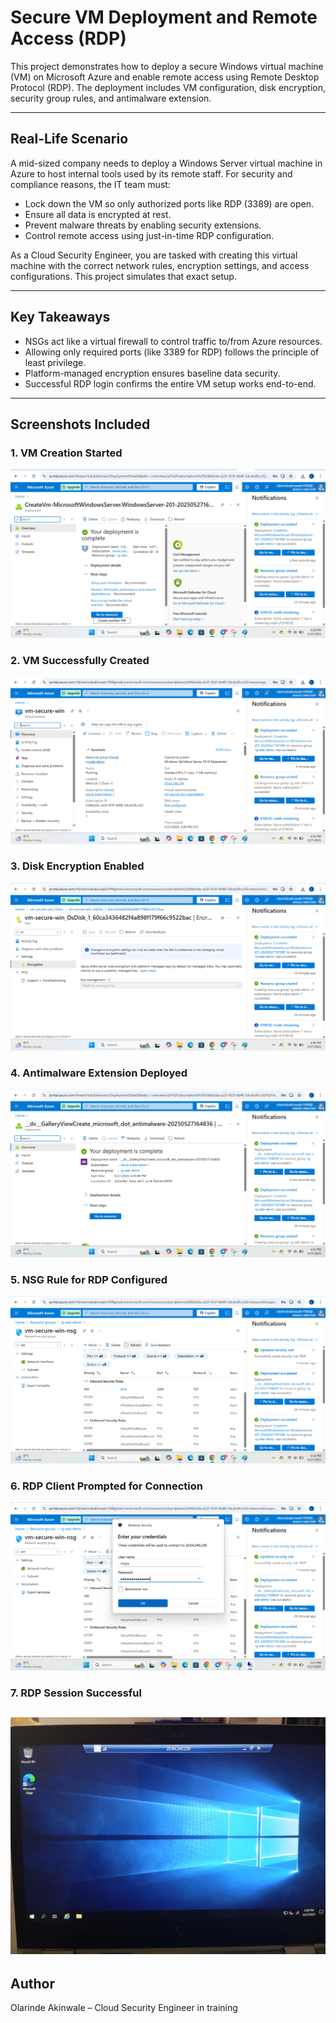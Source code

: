 # Secure VM Deployment and Remote Access (RDP)

This project demonstrates how to deploy a secure Windows virtual machine (VM) on Microsoft Azure and enable remote access using Remote Desktop Protocol (RDP). The deployment includes VM configuration, disk encryption, security group rules, and antimalware extension.

---

## Real-Life Scenario

A mid-sized company needs to deploy a Windows Server virtual machine in Azure to host internal tools used by its remote staff. For security and compliance reasons, the IT team must:

- Lock down the VM so only authorized ports like RDP (3389) are open.
- Ensure all data is encrypted at rest.
- Prevent malware threats by enabling security extensions.
- Control remote access using just-in-time RDP configuration.

As a Cloud Security Engineer, you are tasked with creating this virtual machine with the correct network rules, encryption settings, and access configurations. This project simulates that exact setup.

---

## Key Takeaways

- NSGs act like a virtual firewall to control traffic to/from Azure resources.
- Allowing only required ports (like 3389 for RDP) follows the principle of least privilege.
- Platform-managed encryption ensures baseline data security.
- Successful RDP login confirms the entire VM setup works end-to-end.

---

## Screenshots Included

### 1. VM Creation Started
![VM Creation](01-vm-deployment-started.png)

### 2. VM Successfully Created
![VM Created](02-vm-created-ade.png)

### 3. Disk Encryption Enabled
![Disk Encryption](03-disk-encryption-enabled.png)

### 4. Antimalware Extension Deployed
![Antimalware Extension](04-antimalware-extention-deployed.png)

### 5. NSG Rule for RDP Configured
![NSG Rule](05-rdp-nsg-rule-configured.png)

### 6. RDP Client Prompted for Connection
![RDP Attempt](06-rdp-client-connection-attempt.png)

### 7. RDP Session Successful
![RDP Success](07-rdp-session-success.jpg)
---

## Author

Olarinde Akinwale – Cloud Security Engineer in training
